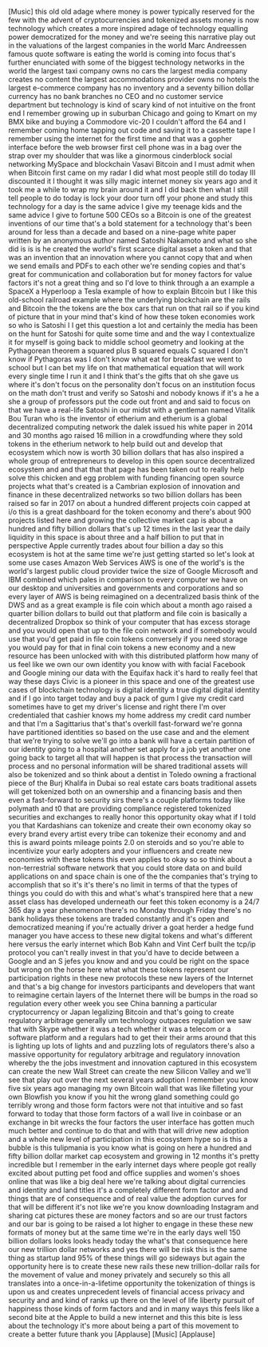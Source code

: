 
[Music]
this old old adage where money is power
typically reserved for the few with the
advent of cryptocurrencies and tokenized
assets money is now technology which
creates a more inspired adage of
technology equalling power democratized
for the money and we&#39;re seeing this
narrative play out in the valuations of
the largest companies in the world Marc
Andreessen famous quote software is
eating the world is coming into focus
that&#39;s further enunciated with some of
the biggest technology networks in the
world the largest taxi company owns no
cars the largest media company creates
no content the largest accommodations
provider owns no hotels the largest
e-commerce company has no inventory and
a seventy billion dollar currency has no
bank branches no CEO and no customer
service department but technology is
kind of scary kind of not intuitive on
the front end I remember growing up in
suburban Chicago and going to Kmart on
my BMX bike and buying a Commodore
vic-20 I couldn&#39;t afford the 64 and I
remember coming home tapping out code
and saving it to a cassette tape I
remember using the internet for the
first time and that was a gopher
interface before the web browser first
cell phone was in a bag over the strap
over my shoulder that was like a
ginormous cinderblock social networking
MySpace and blockchain Vasavi Bitcoin
and I must admit when when Bitcoin first
came on my radar I did what most people
still do today
III discounted it I thought it was silly
magic internet money six years ago and
it took me a while to wrap my brain
around it and I did back then what I
still tell people to do today is lock
your door turn off your phone and study
this technology for a day is the same
advice I give my teenage kids and the
same advice I give to fortune 500 CEOs
so a Bitcoin is one of the greatest
inventions of our time that&#39;s a bold
statement for a technology that&#39;s been
around for less than a decade and based
on a nine-page white paper written by an
anonymous author named Satoshi Nakamoto
and what so she did is is is he created
the world&#39;s first scarce digital asset a
token and that was an invention that an
innovation where you cannot copy that
and when we send emails and PDFs to each
other we&#39;re sending copies and that&#39;s
great for communication and
collaboration but for money factors for
value factors it&#39;s not a great thing and
so I&#39;d love to think through a an
example a SpaceX a Hyperloop a Tesla
example of how to explain Bitcoin but I
like this old-school railroad example
where the underlying blockchain are the
rails and Bitcoin the the tokens are the
box cars that run on that rail so if you
kind of picture that in your mind that&#39;s
kind of how these token economies work
so who is Satoshi
I I get this question a lot and
certainly the media has been on the hunt
for Satoshi for quite some time and and
the way I contextualize it for myself is
going back to middle school geometry and
looking at the Pythagorean theorem a
squared plus B squared equals C squared
I don&#39;t know if Pythagoras was I don&#39;t
know what eat for breakfast we went to
school but I can bet my life on that
mathematical equation that will work
every single time I run it and I think
that&#39;s the gifts that oh she gave us
where it&#39;s don&#39;t focus on the
personality don&#39;t focus on an
institution focus on the math don&#39;t
trust and verify so Satoshi and nobody
knows if it&#39;s a he a she a group of
professors put the code out front and
and said to focus on that we have a
real-life Satoshi in our midst with a
gentleman named Vitalik Bou Turan who is
the inventor of etherium and etherium is
a global decentralized computing network
the dalek issued his white paper in 2014
and 30 months ago raised 16 million
in a crowdfunding where they sold tokens
in the etherium network to help build
out and develop that ecosystem which now
is worth 30 billion dollars that has
also inspired a whole group of
entrepreneurs to develop in this open
source decentralized ecosystem and and
that that that page has been taken out
to really help solve this chicken and
egg problem with funding financing open
source projects what that&#39;s created is a
Cambrian explosion of innovation and
finance in these decentralized networks
so two billion dollars has been raised
so far in 2017 on about a hundred
different projects coin capped at i/o
this is a great dashboard for the token
economy and there&#39;s about 900 projects
listed here and growing the collective
market cap is about a hundred and fifty
billion dollars that&#39;s up 12 times in
the last year the daily liquidity in
this space is about three and a half
billion to put that in perspective Apple
currently trades about four billion a
day
so this ecosystem is hot at the same
time we&#39;re just getting started so let&#39;s
look at some use cases Amazon Web
Services AWS is one of the world&#39;s is
the world&#39;s largest public cloud
provider twice the size of Google
Microsoft and IBM combined which pales
in comparison to every computer we have
on our desktop and universities and
governments and corporations and so
every layer of AWS is being reimagined
on a decentralized basis think of the
DWS and as a great example is file coin
which about a month ago raised a quarter
billion dollars to build out that
platform and file coin is basically a
decentralized Dropbox so think of your
computer that has excess storage and you
would open that up to the file coin
network and if somebody would use that
you&#39;d get paid in file coin tokens
conversely if you need storage you would
pay for that in final coin tokens
a new economy and a new resource has
been unlocked with with this distributed
platform how many of us feel like we own
our own identity you know with with
facial Facebook and Google mining our
data with the Equifax hack it&#39;s hard to
really feel that way these days Civic is
a pioneer in this space and one of the
greatest use cases of blockchain
technology is digital identity a true
digital digital identity and if I go
into target today and buy a pack of gum
I give my credit card sometimes have to
get my driver&#39;s license and right there
I&#39;m over credentialed that cashier knows
my home address my credit card number
and that I&#39;m a Sagittarius that&#39;s that&#39;s
overkill fast-forward we&#39;re gonna have
partitioned identities so based on the
use case and and the element that we&#39;re
trying to solve we&#39;ll go into a bank
will have a certain partition of our
identity going to a hospital another set
apply for a job yet another one going
back to target all that will happen is
that process the transaction will
process and no personal information will
be shared traditional assets will also
be tokenized and so think about a
dentist in Toledo owning a fractional
piece of the Burj Khalifa in Dubai so
real estate cars boats traditional
assets will get tokenized both on an
ownership and a financing basis and then
even a fast-forward to security sirs
there&#39;s a couple platforms today like
polymath and t0 that are providing
compliance registered tokenized
securities and exchanges to really honor
this opportunity okay what if I told you
that Kardashians can tokenize and create
their own economy okay so every brand
every artist every tribe can tokenize
their economy and and this is award
points mileage points 2.0 on steroids
and so you&#39;re able to incentivize your
early adopters and your influencers and
create new economies with these tokens
this even applies to
okay so so think about a non-terrestrial
software network that you could store
data on and build applications on and
space chain is one of the the companies
that&#39;s trying to accomplish that so it&#39;s
it&#39;s there&#39;s no limit in terms of that
the types of things you could do with
this and what&#39;s what&#39;s transpired here
that a new asset class has developed
underneath our feet this token economy
is a 24/7 365 day a year phenomenon
there&#39;s no Monday through Friday
there&#39;s no bank holidays these tokens
are traded constantly and it&#39;s open and
democratized meaning if you&#39;re actually
driver a goat herder a hedge fund
manager you have access to these new
digital tokens and what&#39;s different here
versus the early internet which Bob Kahn
and Vint Cerf built the tcp/ip protocol
you can&#39;t really invest in that you&#39;d
have to decide between a Google and an S
jefes you know and and you could be
right on the space but wrong on the
horse here what what these tokens
represent our participation rights in
these new protocols these new layers of
the Internet and that&#39;s a big change for
investors participants and developers
that want to reimagine certain layers of
the Internet there will be bumps in the
road so regulation every other week you
see China banning a particular
cryptocurrency
or Japan legalizing Bitcoin and that&#39;s
going to create regulatory arbitrage
generally um technology outpaces
regulation we saw that with Skype
whether it was a tech whether it was a
telecom or a software platform and a
regulars had to get their their arms
around that this is lighting up lots of
lights and and puzzling lots of
regulators there&#39;s also a massive
opportunity for regulatory arbitrage and
regulatory innovation whereby the the
jobs investment and
innovation captured in this ecosystem
can create the new Wall Street can
create the new Silicon Valley and we&#39;ll
see that play out over the next several
years adoption I remember you know five
six years ago managing my own Bitcoin
wall that was like filleting your own
Blowfish you know if you hit the wrong
gland something could go terribly wrong
and those form factors were not that
intuitive and so fast forward to today
that those form factors of a wall live
in coinbase or an exchange in bit wrecks
the four factors the user interface has
gotten much much better and continue to
do that and with that will drive new
adoption and a whole new level of
participation in this ecosystem hype so
is this a bubble is this tulipmania
is you know what is going on here a
hundred and fifty billion dollar market
cap ecosystem and growing in 12 months
it&#39;s pretty incredible but I remember in
the early internet days where people got
really excited about putting pet food
and office supplies and women&#39;s shoes
online that was like a big deal here
we&#39;re talking about digital currencies
and identity and land titles it&#39;s a
completely different form factor and and
things that are of consequence and of
real value the adoption curves for that
will be different it&#39;s not like we&#39;re
you know downloading Instagram and
sharing cat pictures these are money
factors and so are our trust factors and
our bar is going to be raised a lot
higher to engage in these these new
formats of money but at the same time
we&#39;re in the early days well 150 billion
dollars looks looks heady today the
what&#39;s that consequence here our new
trillion dollar networks and yes there
will be risk this is the same thing as
startup land 95% of these things will go
sideways but again the opportunity here
is to create these new rails these new
trillion-dollar rails for the movement
of value and money privately and
securely so this all translates into
a once-in-a-lifetime opportunity the
tokenization of things is upon us and
creates unprecedent levels of financial
access privacy and security and and kind
of ranks up there on the level of life
liberty pursuit of happiness those kinds
of form factors and and in many ways
this feels like a second bite at the
Apple to build a new internet and this
this bite is less about the technology
it&#39;s more about being a part of this
movement to create a better future thank
you
[Applause]
[Music]
[Applause]
